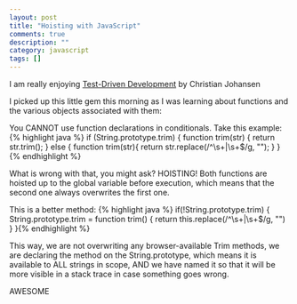 ```yaml
---
layout: post
title: "Hoisting with JavaScript"
comments: true
description: ""
category: javascript
tags: []
---
```


I am really enjoying [Test-Driven Development](http://www.amazon.com/Test-Driven-JavaScript-Development-Developers-Library/dp/0321683919) by Christian Johansen

I picked up this little gem this morning as I was learning about functions and the various objects associated with them:

You CANNOT use function declarations in conditionals. <!--more-->Take this example:
{% highlight java %}
if (String.prototype.trim) {
  function trim(str) {
    return str.trim();
  }
else {
  function trim(str){
    return str.replace(/^\s+|\s+$/g, "");
  }
}{% endhighlight %}

What is wrong with that, you might ask? HOISTING! Both functions are hoisted up to the global variable before execution, which means that the second one always overwrites the first one.

This is a better method:
{% highlight java %}
if(!String.prototype.trim) {
  String.prototype.trim = function trim() {
    return this.replace(/^\s+|\s+$/g, "")
  }
}{% endhighlight %}

This way, we are not overwriting any browser-available Trim methods, we are declaring the method on the String.prototype, which means it is available to ALL strings in scope, AND we have named it so that it will be more visible in a stack trace in case something goes wrong.

AWESOME